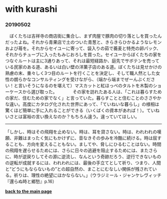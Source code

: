 # with kurashi
### 20190502

　ぼくたちは吉祥寺の商店街に集合し、まず肉屋で豚肉の切り落としを買ったんだったよね。それから青果店で土のついた青葱と、きらきらひかるようなレモンおよび苺を。それからセイユーに寄って、袋入りの茹で蕎麦と特売の卵パック、それからチューブに入ったもみじおろしを買った。セイユーからぼくたちの家をつなぐルートは主に3通りあって、それは最短経路か、庭先でサボテンを売っている民家のある道、あるいは白い壁の洋菓子店のある道。ぼくたちは見せかけの熟慮の末、重々しく3つ目のルートを行くことを決定し、そして職人然とした女性の朗らかなコンサルティングを受けながら、（端から端までぜーんぶください！と言いそうになるのを堪えて）マスカットと紅ほっぺのタルトを木製のショーケースから選び取った。
　　
　その家を訪れたある人は、「これは暮らすための家だ、住むための家でなく」と言っていた。暮らすことと住むことのささやかな違い。高度にカタログ化された世界にあって、「ていねいな暮らし」の様相は驚くほど簡単に手に入れることができる（いくばくの資本があれば！）。ていねいさとは富裕の言い換えなのか？もちろん違う。違っていてほしい。





***

「しかし、時はその飛翔を止めない。時は、耳を貸さない。時は、われわれの嘆願、非難はまったく気にもかけずに、音なきその歩みを冷酷に続ける。時は屈することも、方向を変えることもない。ましてや、脅しにひるむことはない。時間の飛翔を遅らせるためには、さらに日々の逃避を阻止するためには、またさらに、時が逆戻りしてその源に逆流し、なんという奇跡だろう、逆行できないものの逆転が成就するには、われわれには、最後の手立てとして祈り、つまり、人間と“どうにもならないもの”との超自然の、まことにむなしい関係が残されている。祈りは、理性の絶望にほかならない。」（ウラジミール・ジャンケレヴィッチ『還らぬ時と郷愁』p.16）


**[back to the main page](https://we-are-tentatively.github.io/in-correspondence)**
